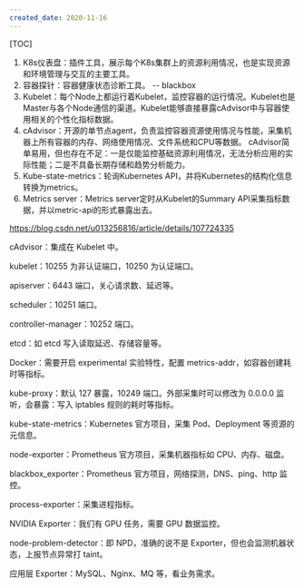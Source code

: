 ```yaml
---
created_date: 2020-11-16
---
```


[TOC]

1. K8s仪表盘：插件工具，展示每个K8s集群上的资源利用情况，也是实现资源和环境管理与交互的主要工具。
2. 容器探针：容器健康状态诊断工具。 -- blackbox
3. Kubelet：每个Node上都运行着Kubelet，监控容器的运行情况。Kubelet也是Master与各个Node通信的渠道。Kubelet能够直接暴露cAdvisor中与容器使用相关的个性化指标数据。
4. cAdvisor：开源的单节点agent，负责监控容器资源使用情况与性能，采集机器上所有容器的内存、网络使用情况、文件系统和CPU等数据。
   cAdvisor简单易用，但也存在不足：一是仅能监控基础资源利用情况，无法分析应用的实际性能；二是不具备长期存储和趋势分析能力。
5. Kube-state-metrics：轮询Kubernetes API，并将Kubernetes的结构化信息转换为metrics。
6. Metrics server：Metrics server定时从Kubelet的Summary API采集指标数据，并以metric-api的形式暴露出去。

https://blog.csdn.net/u013256816/article/details/107724335

cAdvisor：集成在 Kubelet 中。

kubelet：10255 为非认证端口，10250 为认证端口。

apiserver：6443 端口，关心请求数、延迟等。

scheduler：10251 端口。

controller-manager：10252 端口。

etcd：如 etcd 写入读取延迟、存储容量等。

Docker：需要开启 experimental 实验特性，配置 metrics-addr，如容器创建耗时等指标。

kube-proxy：默认 127 暴露，10249 端口。外部采集时可以修改为 0.0.0.0 监听，会暴露：写入 iptables 规则的耗时等指标。

kube-state-metrics：Kubernetes 官方项目，采集 Pod、Deployment 等资源的元信息。

node-exporter：Prometheus 官方项目，采集机器指标如 CPU、内存、磁盘。

blackbox_exporter：Prometheus 官方项目，网络探测，DNS、ping、http 监控。

process-exporter：采集进程指标。

NVIDIA Exporter：我们有 GPU 任务，需要 GPU 数据监控。

node-problem-detector：即 NPD，准确的说不是 Exporter，但也会监测机器状态，上报节点异常打 taint。

应用层 Exporter：MySQL、Nginx、MQ 等，看业务需求。
